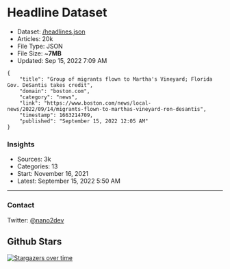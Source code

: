 # Headline Dataset

- Dataset: [/headlines.json](https://raw.githubusercontent.com/fwd/news/master/headlines.json) 
- Articles: 20k
- File Type: JSON
- File Size: ~**7MB**
- Updated: Sep 15, 2022 7:09 AM

```
{
    "title": "Group of migrants flown to Martha's Vineyard; Florida Gov. DeSantis takes credit",
    "domain": "boston.com",
    "category": "news",
    "link": "https://www.boston.com/news/local-news/2022/09/14/migrants-flown-to-marthas-vineyard-ron-desantis",
    "timestamp": 1663214709,
    "published": "September 15, 2022 12:05 AM"
}
```

### Insights

- Sources: 3k
- Categories: 13
- Start: November 16, 2021
- Latest: September 15, 2022 5:50 AM

---

### Contact 

Twitter: [@nano2dev](https://twitter.com/nano2dev)

## Github Stars

[![Stargazers over time](https://starchart.cc/fwd/news.svg)](https://starchart.cc/fwd/news)
